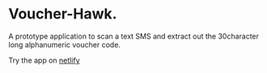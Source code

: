 # Voucher-Hawk.
A prototype application to scan a text SMS and extract out the 30character long alphanumeric voucher code.

Try the app on [netlify](https://voucher-hawk.netlify.app/)
